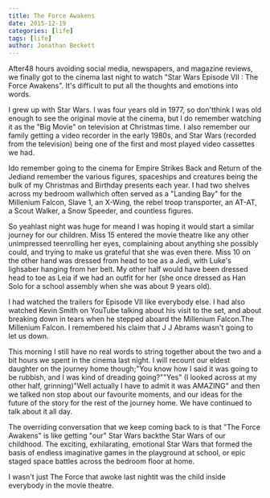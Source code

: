 ```yaml
---
title: The Force Awakens
date: 2015-12-19
categories: [life]
tags: [life]
author: Jonathan Beckett
---
```


After48 hours avoiding social media, newspapers, and magazine reviews, we finally got to the cinema last night to watch "Star Wars Episode VII : The Force Awakens". It's difficult to put all the thoughts and emotions into words.

I grew up with Star Wars. I was four years old in 1977, so don'tthink I was old enough to see the original movie at the cinema, but I do remember watching it as the "Big Movie" on television at Christmas time. I also remember our family getting a video recorder in the early 1980s, and Star Wars (recorded from the television) being one of the first and most played video cassettes we had.

Ido remember going to the cinema for Empire Strikes Back and Return of the Jediand remember the various figures, spaceships and creatures being the bulk of my Christmas and Birthday presents each year. I had two shelves across my bedroom wallwhich often served as a "Landing Bay" for the Millenium Falcon, Slave 1, an X-Wing, the rebel troop transporter, an AT-AT, a Scout Walker, a Snow Speeder, and countless figures.

So yeahlast night was huge for meand I was hoping it would start a similar journey for our children. Miss 15 entered the movie theatre like any other unimpressed teenrolling her eyes, complaining about anything she possibly could, and trying to make us grateful that she was even there. Miss 10 on the other hand was dressed from head to toe as a Jedi, with Luke's lighsaber hanging from her belt. My other half would have been dressed head to toe as Leia if we had an outfit for her (she once dressed as Han Solo for a school assembly when she was about 9 years old).

I had watched the trailers for Episode VII like everybody else. I had also watched Kevin Smith on YouTube talking about his visit to the set, and about breaking down in tears when he stepped aboard the Millenium Falcon.The Millenium Falcon. I remembered his claim that J J Abrams wasn't going to let us down.

This morning I still have no real words to string together about the two and a bit hours we spent in the cinema last night. I will recount our eldest daughter on the journey home though;"You know how I said it was going to be rubbish, and I was kind of dreading going?""Yes" (I looked across at my other half, grinning)"Well actually I have to admit it was AMAZING" and then we talked non stop about our favourite moments, and our ideas for the future of the story for the rest of the journey home. We have continued to talk about it all day.

The overriding conversation that we keep coming back to is that "The Force Awakens" is like getting "our" Star Wars backthe Star Wars of our childhood. The exciting, exhilarating, emotional Star Wars that formed the basis of endless imaginative games in the playground at school, or epic staged space battles across the bedroom floor at home.

I wasn't just The Force that awoke last nightit was the child inside everybody in the movie theatre.